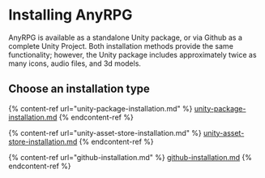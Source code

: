 # Installing AnyRPG

AnyRPG is available as a standalone Unity package, or via Github as a complete Unity Project.  Both installation methods provide the same functionality; however, the Unity package includes approximately twice as many icons, audio files, and 3d models.

## Choose an installation type

{% content-ref url="unity-package-installation.md" %}
[unity-package-installation.md](unity-package-installation.md)
{% endcontent-ref %}

{% content-ref url="unity-asset-store-installation.md" %}
[unity-asset-store-installation.md](unity-asset-store-installation.md)
{% endcontent-ref %}

{% content-ref url="github-installation.md" %}
[github-installation.md](github-installation.md)
{% endcontent-ref %}
